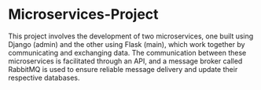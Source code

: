 # Microservices-Project

This project involves the development of two microservices, one built using Django (admin) and the other using Flask (main), which work together by communicating and exchanging data. The communication between these microservices is facilitated through an API, and a message broker called RabbitMQ is used to ensure reliable message delivery and update their respective databases.
